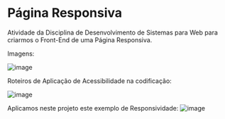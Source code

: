 # Página Responsiva
Atividade da Disciplina de Desenvolvimento de Sistemas para Web para criarmos o Front-End de uma Página Responsiva.

Imagens:

![image](https://github.com/JoyceDuarte8/projetoatividadepagresponsiva/assets/94204051/a1361cef-f430-431e-883d-cba2f7e07c8a)


Roteiros de Aplicação de Acessibilidade na codificação:

![image](https://github.com/JoyceDuarte8/projetoatividadepagresponsiva/assets/94204051/f202b037-957b-4c82-9913-561521c13ede)


Aplicamos neste projeto este exemplo de Responsividade:
![image](https://github.com/JoyceDuarte8/projetoatividadepagresponsiva/assets/94204051/e06551dd-abc9-415c-9a96-c6416ea91379)
